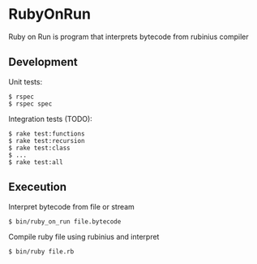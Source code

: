 # RubyOnRun

Ruby on Run is program that interprets bytecode from rubinius compiler

## Development

Unit tests:

    $ rspec
    $ rspec spec

Integration tests (TODO):

    $ rake test:functions
    $ rake test:recursion
    $ rake test:class
    $ ...
    $ rake test:all


## Execeution

Interpret bytecode from file or stream

    $ bin/ruby_on_run file.bytecode

Compile ruby file using rubinius and interpret

    $ bin/ruby file.rb
